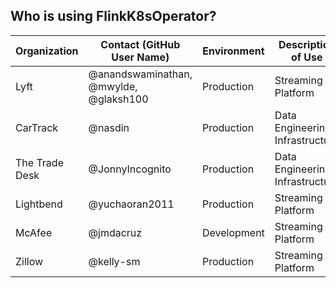 ## Who is using FlinkK8sOperator?

| Organization | Contact (GitHub User Name) | Environment | Description of Use |
| ------------- | ------------- | ------------- | ------------- |
| Lyft | @anandswaminathan, @mwylde, @glaksh100 | Production | Streaming Platform |
| CarTrack | @nasdin | Production | Data Engineering Infrastructure |
| The Trade Desk | @JonnyIncognito | Production | Data Engineering Infrastructure |
| Lightbend | @yuchaoran2011 | Production | Streaming Platform |
| McAfee | @jmdacruz | Development | Streaming Platform |
| Zillow | @kelly-sm | Production | Streaming Platform |
